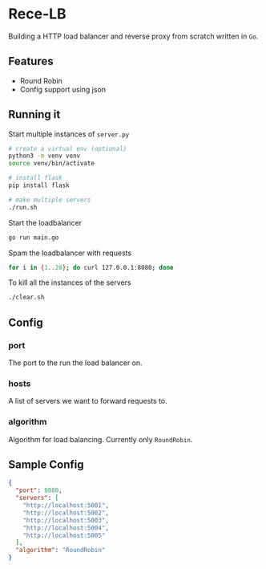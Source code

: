 # Rece-LB

Building a HTTP load balancer and reverse proxy from scratch written in `Go`.

## Features

- Round Robin
- Config support using json

## Running it

Start multiple instances of `server.py`

```bash
# create a virtual env (optional)
python3 -m venv venv
source venv/bin/activate

# install flask
pip install flask

# make multiple servers
./run.sh
```

Start the loadbalancer

```bash
go run main.go
```

Spam the loadbalancer with requests

```bash
for i in {1..20}; do curl 127.0.0.1:8080; done
```

To kill all the instances of the servers

```bash
./clear.sh
```

## Config

### port

The port to the run the load balancer on.

### hosts

A list of servers we want to forward requests to.

### algorithm

Algorithm for load balancing. Currently only `RoundRobin`.

## Sample Config

```json
{
  "port": 8080,
  "servers": [
    "http://localhost:5001",
    "http://localhost:5002",
    "http://localhost:5003",
    "http://localhost:5004",
    "http://localhost:5005"
  ],
  "algorithm": "RoundRobin"
}
```
